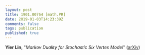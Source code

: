 ```yaml
---
layout: post
title: 1901.00764 [math.PR]
date: 2019-01-03T14:23:39Z
comments: false
tags: publication
published: true
---
```


<b>Yier Lin</b>, "<i>Markov Duality for Stochastic Six Vertex Model</i>" ([arXiv](http://arxiv.org/abs/1901.00764v1))
